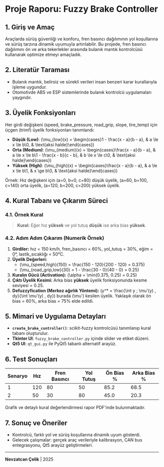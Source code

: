 # Proje Raporu: Fuzzy Brake Controller

## 1. Giriş ve Amaç
Araçlarda sürüş güvenliği ve konforu, fren basıncı dağılımının yol koşullarına ve sürüş tarzına dinamik uyumuyla artırılabilir. Bu projede, fren basıncı dağılımını ön ve arka tekerlekler arasında bulanık mantık kontrolcüsü kullanarak optimize etmeyi amaçladık.

## 2. Literatür Taraması
- Bulanık mantık, belirsiz ve sürekli verileri insan benzeri karar kurallarıyla işleme uygundur.
- Otomotivde ABS ve ESP sistemlerinde bulanık kontrolcü uygulamaları yaygındır.

## 3. Üyelik Fonksiyonları
Her girdi değişkeni (speed, brake_pressure, road_grip, slope, tire_temp) için üçgen (trimf) üyelik fonksiyonları tanımlandı:

- **Düşük (Low)**: \(\mu_{low}(x) = \begin{cases}1 - \frac{x - a}{b - a}, & a \le x \le b\\0, & \text{aksi halde}\end{cases}\)
- **Orta (Medium)**: \(\mu_{medium}(x) = \begin{cases}\frac{x - a}{b - a}, & a \le x \le b\\1 - \frac{x - b}{c - b}, & b \le x \le c\\0, & \text{aksi halde}\end{cases}\)
- **Yüksek (High)**: \(\mu_{high}(x) = \begin{cases}\frac{x - a}{b - a}, & a \le x \le b\\1, & x \ge b\\0, & \text{aksi halde}\end{cases}\)

Örnek: Hız değişkeni için \(a=0, b=0, c=80\) düşük üyelik, \(a=60, b=100, c=140\) orta üyelik, \(a=120, b=200, c=200\) yüksek üyelik.

## 4. Kural Tabanı ve Çıkarım Süreci
### 4.1. Örnek Kural
> **Kural:** Eğer hız **yüksek** ve yol tutuş **düşük** ise arka bias **yüksek**.

### 4.2. Adım Adım Çıkarım (Numerik Örnek)
1. **Girdiler:** hız = 150 km/h, fren_basıncı = 60%, yol_tutuş = 30%, eğim = 0°, lastik_sıcaklığı = 50°C.
2. **Üyelik Değerleri:**
   - \(\mu_{speed,high}(150) = \frac{150 - 120}{200 - 120} = 0.375\)
   - \(\mu_{road\_grip,low}(30) = 1 - \frac{30 - 0}{40 - 0} = 0.25\)
3. **Kuralın Gücü (Activation):**
   \(\alpha = \min(0.375, 0.25) = 0.25\)
4. **Çıktı Üyelik Kesimi:**
   Arka bias **yüksek** üyelik fonksiyonunda kesme seviyesi = 0.25.
5. **Defuzzyfication (Merkez ağırlık Yöntemi):**
   \(y^* = \frac{\int y \; \mu'(y) \, dy}{\int \mu'(y) \, dy}\) burada \(\mu'\) kesilen üyelik.
   Yaklaşık olarak ön bias = 60%, arka bias = 75% elde edildi.

## 5. Mimari ve Uygulama Detayları
- **`create_brake_controller()`**: scikit-fuzzy kontrolcüsü tanımlanıp kural tabanı oluşturulur.
- **Tkinter UI**: `fuzzy_brake_controller.py` içinde slider ve etiket düzeni.
- **Qt5 UI**: `qt_gui.py` ile PyQt5 tabanlı alternatif arayüz.

## 6. Test Sonuçları
| Senaryo | Hız | Fren Basıncı | Yol Tutuş | Ön Bias % | Arka Bias % |
|---------|-----|--------------|-----------|-----------|-------------|
| 1       | 120 | 80           | 50        | 85.2      | 68.5        |
| 2       | 50  | 30           | 80        | 45.0      | 20.3        |

Grafik ve detaylı kural değerlendirmesi rapor PDF'inde bulunmaktadır.

## 7. Sonuç ve Öneriler
- Kontrolcü, farklı yol ve sürüş koşullarına dinamik uyum gösterdi.
- Gelecek çalışmalar: gerçek araç verileriyle kalibrasyon, CAN bus entegrasyonu, Qt5 arayüz geliştirmeleri.

---
**Nevzatcan Çelik** | 2025
